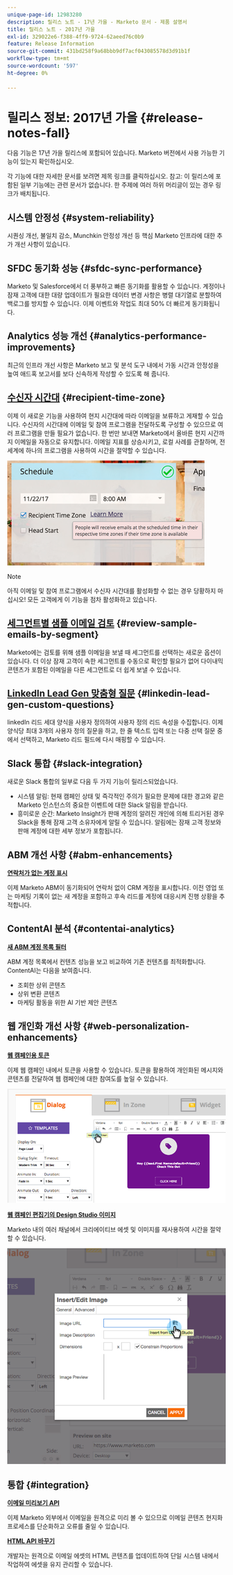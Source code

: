 ```yaml
---
unique-page-id: 12983280
description: 릴리스 노트 - 17년 가을 - Marketo 문서 - 제품 설명서
title: 릴리스 노트 - 2017년 가을
exl-id: 329022e6-f388-4ff9-9724-62aeed76c0b9
feature: Release Information
source-git-commit: 431bd258f9a68bbb9df7acf043085578d3d91b1f
workflow-type: tm+mt
source-wordcount: '597'
ht-degree: 0%

---
```


# 릴리스 정보: 2017년 가을 {#release-notes-fall}

다음 기능은 17년 가을 릴리스에 포함되어 있습니다. Marketo 버전에서 사용 가능한 기능이 있는지 확인하십시오.

각 기능에 대한 자세한 문서를 보려면 제목 링크를 클릭하십시오. 참고: 이 릴리스에 포함된 일부 기능에는 관련 문서가 없습니다. 한 주제에 여러 하위 머리글이 있는 경우 링크가 배치됩니다.

## 시스템 안정성 {#system-reliability}

시퀀싱 개선, 불일치 감소, Munchkin 안정성 개선 등 핵심 Marketo 인프라에 대한 추가 개선 사항이 있습니다.

## SFDC 동기화 성능 {#sfdc-sync-performance}

Marketo 및 Salesforce에서 더 풍부하고 빠른 동기화를 활용할 수 있습니다. 계정이나 잠재 고객에 대한 대량 업데이트가 필요한 데이터 변경 사항은 병렬 대기열로 분할하여 백로그를 방지할 수 있습니다. 이제 이벤트와 작업도 최대 50% 더 빠르게 동기화됩니다.

## Analytics 성능 개선 {#analytics-performance-improvements}

최근의 인프라 개선 사항은 Marketo 보고 및 분석 도구 내에서 가동 시간과 안정성을 높여 애드혹 보고서를 보다 신속하게 작성할 수 있도록 해 줍니다.

## [수신자 시간대](/help/marketo/product-docs/email-marketing/email-programs/email-program-actions/scheduling-with-recipient-time-zone/understanding-recipient-time-zone.md) {#recipient-time-zone}

이제 이 새로운 기능을 사용하여 현지 시간대에 따라 이메일을 보류하고 게재할 수 있습니다. 수신자의 시간대에 이메일 및 참여 프로그램을 전달하도록 구성할 수 있으므로 여러 프로그램을 만들 필요가 없습니다. 한 번만 보내면 Marketo에서 올바른 현지 시간까지 이메일을 자동으로 유지합니다. 이메일 지표를 상승시키고, 로컬 사례를 관찰하며, 전 세계에 하나의 프로그램을 사용하여 시간을 절약할 수 있습니다.

![](assets/image2017-11-29-8-3a45-3a47.png)

>[!NOTE]
>
>아직 이메일 및 참여 프로그램에서 수신자 시간대를 활성화할 수 없는 경우 당황하지 마십시오! 모든 고객에게 이 기능을 점차 활성화하고 있습니다.

## [세그먼트별 샘플 이메일 검토](/help/marketo/product-docs/email-marketing/general/creating-an-email/send-a-sample-email.md) {#review-sample-emails-by-segment}

Marketo에는 검토를 위해 샘플 이메일을 보낼 때 세그먼트를 선택하는 새로운 옵션이 있습니다. 더 이상 잠재 고객이 속한 세그먼트를 수동으로 확인할 필요가 없어 다이내믹 콘텐츠가 포함된 이메일을 다른 세그먼트로 더 쉽게 보낼 수 있습니다.

## [LinkedIn Lead Gen 맞춤형 질문](/help/marketo/product-docs/demand-generation/social/social-functions/set-up-linkedin-lead-gen-forms.md) {#linkedin-lead-gen-custom-questions}

linkedIn 리드 세대 양식을 사용자 정의하여 사용자 정의 리드 속성을 수집합니다. 이제 양식당 최대 3개의 사용자 정의 질문을 하고, 한 줄 텍스트 입력 또는 다중 선택 질문 중에서 선택하고, Marketo 리드 필드에 다시 매핑할 수 있습니다.

## Slack 통합 {#slack-integration}

새로운 Slack 통합의 일부로 다음 두 가지 기능이 릴리스되었습니다.

* 시스템 알림: 현재 캠페인 상태 및 즉각적인 주의가 필요한 문제에 대한 경고와 같은 Marketo 인스턴스의 중요한 이벤트에 대한 Slack 알림을 받습니다.
* 흥미로운 순간: Marketo Insight가 판매 계정의 알려진 개인에 의해 트리거된 경우 Slack을 통해 잠재 고객 소유자에게 알릴 수 있습니다. 알림에는 잠재 고객 정보와 판매 계정에 대한 세부 정보가 포함됩니다.

## ABM 개선 사항 {#abm-enhancements}

**[연락처가 없는 계정 표시](https://docs.marketo.com/x/fKCt)**

이제 Marketo ABM이 동기화되어 연락처 없이 CRM 계정을 표시합니다. 이전 영업 또는 마케팅 기록이 없는 새 계정을 포함하고 후속 리드를 계정에 대응시켜 진행 상황을 추적합니다.

## ContentAI 분석 {#contentai-analytics}

**[새 ABM 계정 목록 필터](https://docs.marketo.com/x/1BPG)**

ABM 계정 목록에서 컨텐츠 성능을 보고 비교하여 기존 컨텐츠를 최적화합니다. ContentAI는 다음을 보여줍니다.

* 조회한 상위 콘텐츠
* 상위 변환 콘텐츠
* 마케팅 활동을 위한 AI 기반 제안 콘텐츠

## 웹 개인화 개선 사항 {#web-personalization-enhancements}

**[웹 캠페인용 토큰](/help/marketo/product-docs/web-personalization/working-with-web-campaigns/using-the-web-personalization-rich-text-editor.md)**

이제 웹 캠페인 내에서 토큰을 사용할 수 있습니다. 토큰을 활용하여 개인화된 메시지와 콘텐츠를 전달하여 웹 캠페인에 대한 참여도를 높일 수 있습니다.

![](assets/image2017-11-16-11-3a25-3a7.png)

**[웹 캠페인 편집기의 Design Studio 이미지](/help/marketo/product-docs/web-personalization/working-with-web-campaigns/using-the-web-personalization-rich-text-editor.md)**

Marketo 내의 여러 채널에서 크리에이티브 에셋 및 이미지를 재사용하여 시간을 절약할 수 있습니다.

![](assets/image2017-11-16-11-3a26-3a10.png)

## 통합  {#integration}

**[이메일 미리보기 API](https://developers.marketo.com/rest-api/assets/emails/)**

이제 Marketo 외부에서 이메일을 원격으로 미리 볼 수 있으므로 이메일 콘텐츠 현지화 프로세스를 단순화하고 오류를 줄일 수 있습니다.

**[HTML API 바꾸기](https://developers.marketo.com/rest-api/assets/emails/)**

개발자는 원격으로 이메일 에셋의 HTML 콘텐츠를 업데이트하여 단일 시스템 내에서 작업하여 에셋을 유지 관리할 수 있습니다.
